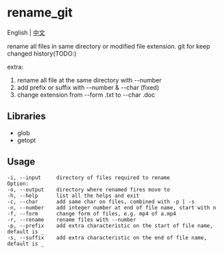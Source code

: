 # rename_git

English | [中文](./README_CN.md)

rename all files in same directory or modified file extension.
git for keep changed history(TODO:)

extra:

1. rename all file at the same directory with --number
2. add prefix or suffix with --number & --char (fixed)
3. change extension from --form .txt to --char .doc

## Libraries

- glob
- getopt

## Usage

    -i, --input     directory of files required to rename
    Option:
    -o, --output    directory where renamed fires move to
    -h, --help      list all the helps and exit
    -c, --char      add same char on files, combined with -p | -s
    -n, --number    add integer number at end of file name, start with n
    -f, --form      change form of files, e.g. mp4 of a.mp4
    -r, --rename    rename files with --number
    -p, --prefix    add extra characteristic on the start of file name, default is _
    -s, --suffix    add extra characteristic on the end of file name, default is _
